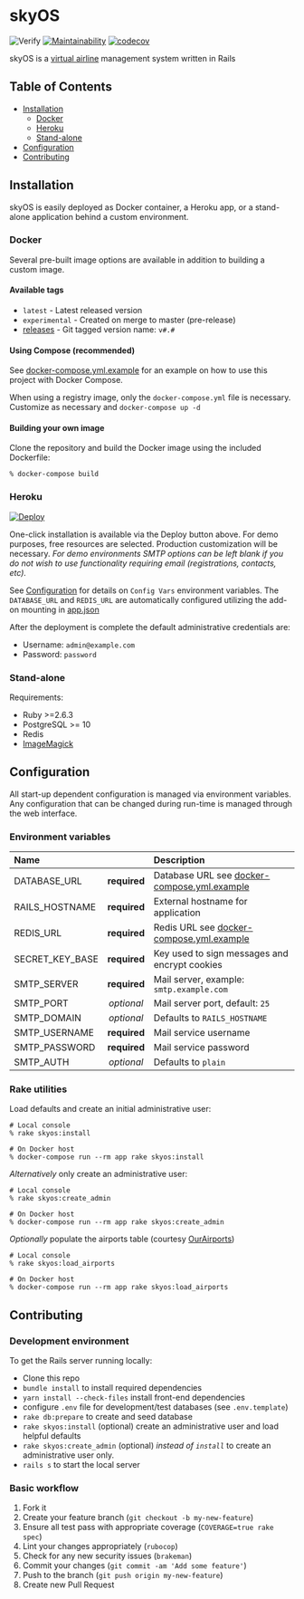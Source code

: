 # skyOS

![Verify](https://github.com/lonestarvirtual/skyOS/workflows/Verify/badge.svg)
[![Maintainability](https://api.codeclimate.com/v1/badges/5d90db83c1ed525e2beb/maintainability)](https://codeclimate.com/github/lonestarvirtual/skyOS/maintainability)
[![codecov](https://codecov.io/gh/lonestarvirtual/skyOS/branch/master/graph/badge.svg)](https://codecov.io/gh/lonestarvirtual/skyOS)

skyOS is a [virtual airline](https://en.wikipedia.org/wiki/Virtual_airline_(hobby))
management system written in Rails

## Table of Contents
* [Installation](#installation)
  * [Docker](#docker)
  * [Heroku](#heroku)
  * [Stand-alone](#stand-alone)
* [Configuration](#configuration)
* [Contributing](#contributing)

## Installation
skyOS is easily deployed as Docker container, a Heroku app, or a 
stand-alone application behind a custom environment.

### Docker
Several pre-built image options are available in addition to building a
custom image. 

#### Available tags
* `latest` - Latest released version
* `experimental` - Created on merge to master (pre-release)
* [releases](https://github.com/lonestarvirtual/skyOS/releases) - 
Git tagged version name: `v#.#`

#### Using Compose (recommended)
See [docker-compose.yml.example](docker-compose.yml.example) for an example on
how to use this project with Docker Compose.

When using a registry image, only the `docker-compose.yml` file is necessary.
Customize as necessary and `docker-compose up -d`

#### Building your own image
Clone the repository and build the Docker image using the included Dockerfile:
```
% docker-compose build
```

### Heroku
[![Deploy](https://www.herokucdn.com/deploy/button.svg)](https://heroku.com/deploy)

One-click installation is available via the Deploy button above. For demo 
purposes, free resources are selected. Production customization will 
be necessary. *For demo environments SMTP options can be left blank if you do 
not wish to use functionality requiring email (registrations, contacts, etc).*

See [Configuration](#configuration) for details on `Config Vars` 
environment variables. The `DATABASE_URL` and `REDIS_URL` are automatically
configured utilizing the add-on mounting in [app.json](app.json)

After the deployment is complete the default administrative credentials are:
  * Username: `admin@example.com`
  * Password: `password`
  
### Stand-alone

Requirements:
* Ruby >=2.6.3
* PostgreSQL >= 10
* Redis
* [ImageMagick](https://imagemagick.org/)

## Configuration
All start-up dependent configuration is managed via environment variables. Any
configuration that can be changed during run-time is managed through the web
interface.

### Environment variables
| Name                  |             | Description                                                               |
| :---                  |   :----:    | :-----------                                                              |
| DATABASE_URL          |**required** | Database URL see [docker-compose.yml.example](docker-compose.yml.example) |
| RAILS_HOSTNAME        |**required** | External hostname for application                                         |
| REDIS_URL             |**required** | Redis URL see [docker-compose.yml.example](docker-compose.yml.example)    |
| SECRET_KEY_BASE       |**required** | Key used to sign messages and encrypt cookies                             |
| SMTP_SERVER           |**required** | Mail server, example: `smtp.example.com`                                  |
| SMTP_PORT             | *optional*  | Mail server port, default: `25`                                           |
| SMTP_DOMAIN           | *optional*  | Defaults to `RAILS_HOSTNAME`                                              |
| SMTP_USERNAME         |**required** | Mail service username                                                     |
| SMTP_PASSWORD         |**required** | Mail service password                                                     |
| SMTP_AUTH             | *optional*  | Defaults to `plain`        

### Rake utilities
Load defaults and create an initial administrative user:
```
# Local console
% rake skyos:install

# On Docker host
% docker-compose run --rm app rake skyos:install
```

*Alternatively* only create an administrative user:
```
# Local console
% rake skyos:create_admin

# On Docker host
% docker-compose run --rm app rake skyos:create_admin
```

*Optionally* populate the airports table (courtesy [OurAirports](https://ourairports.com/))
```
# Local console
% rake skyos:load_airports

# On Docker host
% docker-compose run --rm app rake skyos:load_airports
```

## Contributing

### Development environment
To get the Rails server running locally:

* Clone this repo
* `bundle install` to install required dependencies
* `yarn install --check-files` install front-end dependencies
* configure `.env` file for development/test databases (see `.env.template`)
* `rake db:prepare` to create and seed database
* `rake skyos:install` (optional) create an administrative user and load 
   helpful defaults
* `rake skyos:create_admin` (optional) *instead of `install`* to create an 
   administrative user only.
* `rails s` to start the local server

### Basic workflow

1. Fork it
2. Create your feature branch (`git checkout -b my-new-feature`)
3. Ensure all test pass with appropriate coverage (`COVERAGE=true rake spec`)
4. Lint your changes appropriately (`rubocop`)
5. Check for any new security issues (`brakeman`) 
6. Commit your changes (`git commit -am 'Add some feature'`)
7. Push to the branch (`git push origin my-new-feature`)
8. Create new Pull Request
